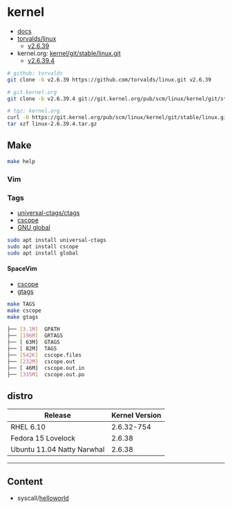 # kernel

- [docs](https://docs.kernel.org/)
- [torvalds/linux](https://github.com/torvalds/linux)
  - [v2.6.39](https://github.com/torvalds/linux/tree/v2.6.39)
- kernel.org: [kernel/git/stable/linux.git](https://git.kernel.org/pub/scm/linux/kernel/git/stable/linux.git)
  - [v2.6.39.4](https://git.kernel.org/pub/scm/linux/kernel/git/stable/linux.git/tag/?h=v2.6.39.4)

```bash
# github: torvalds
git clone -b v2.6.39 https://github.com/torvalds/linux.git v2.6.39

# git.kernel.org
git clone -b v2.6.39.4 git://git.kernel.org/pub/scm/linux/kernel/git/stable/linux.git

# tgz: kernel.org
curl -O https://git.kernel.org/pub/scm/linux/kernel/git/stable/linux.git/snapshot/linux-2.6.39.4.tar.gz
tar xzf linux-2.6.39.4.tar.gz
```

## Make

```bash
make help
```

### Vim

### Tags

- [universal-ctags/ctags](https://github.com/universal-ctags/ctags)
- [cscope](https://cscope.sourceforge.net/)
- [GNU global](https://www.gnu.org/software/global/)

```bash
sudo apt install universal-ctags
sudo apt install cscope
sudo apt install global
```

#### SpaceVim

- [cscope](https://spacevim.org/layers/cscope/)
- [gtags](https://spacevim.org/layers/gtags/)

```bash
make TAGS
make cscope
make gtags
```

```bash
├── [3.1M]  GPATH
├── [196M]  GRTAGS
├── [ 63M]  GTAGS
├── [ 82M]  TAGS
├── [542K]  cscope.files
├── [232M]  cscope.out
├── [ 46M]  cscope.out.in
├── [335M]  cscope.out.po
```

## distro

| Release                    | Kernel Version |
| -------------------------- | -------------- |
| RHEL 6.10                  | 2.6.32-754     |
| Fedora 15 Lovelock         | 2.6.38         |
| Ubuntu 11.04 Natty Narwhal | 2.6.38         |

---

## Content

- syscall/[helloworld](src/syscall/helloworld/README.md)
